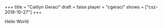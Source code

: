 +++
title = "Caitlyn Geraci"
draft = false
player = "cgeraci"
shows = ["csz-2018-10-27"]
+++

Hello World

